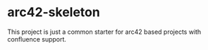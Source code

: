 arc42-skeleton
====

This project is just a common starter for arc42 based projects with confluence support.
